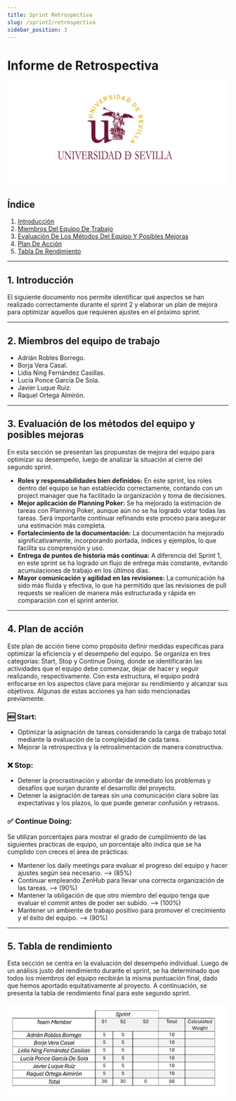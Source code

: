 ```yaml
---
title: Sprint Retrospectiva
slug: /sprint2/retrospectiva
sidebar_position: 3
---
```


# Informe de Retrospectiva

![Logo Universidad de Sevilla](./img/banner.jpg)

## Índice

1. [Introducción](#1-introducción)
2. [Miembros Del Equipo De Trabajo](#2-miembros-del-equipo-de-trabajo)
3. [Evaluación De Los Métodos Del Equipo Y Posibles Mejoras](#3-evaluación-de-los-métodos-del-equipo-y-posibles-mejoras)
4. [Plan De Acción](#4-plan-de-acción)
5. [Tabla De Rendimiento](#5-tabla-de-rendimiento)


---

## **1. Introducción**
El siguiente documento nos permite identificar qué aspectos se han realizado correctamente durante el sprint 2 y elaborar un plan de mejora para optimizar aquellos que requieren ajustes en el próximo sprint.

---

## **2. Miembros del equipo de trabajo**
- Adrián Robles Borrego.
- Borja Vera Casal.
- Lidia Ning Fernández Casillas.
- Lucía Ponce García De Sola.
- Javier Luque Ruiz.
- Raquel Ortega Almirón.

---

## **3. Evaluación de los métodos del equipo y posibles mejoras**
En esta sección se presentan las propuestas de mejora del equipo para optimizar su desempeño, luego de analizar la situación al cierre del segundo sprint.  

- **Roles y responsabilidades bien definidos:** En este sprint, los roles dentro del equipo se han establecido correctamente, contando con un project manager que ha facilitado la organización y toma de decisiones.  
- **Mejor aplicación de Planning Poker:** Se ha mejorado la estimación de tareas con Planning Poker, aunque aún no se ha logrado votar todas las tareas. Será importante continuar refinando este proceso para asegurar una estimación más completa.  
- **Fortalecimiento de la documentación:** La documentación ha mejorado significativamente, incorporando portada, índices y ejemplos, lo que facilita su comprensión y uso.  
- **Entrega de puntos de historia más continua:** A diferencia del Sprint 1, en este sprint se ha logrado un flujo de entrega más constante, evitando acumulaciones de trabajo en los últimos días.  
- **Mayor comunicación y agilidad en las revisiones:** La comunicación ha sido más fluida y efectiva, lo que ha permitido que las revisiones de pull requests se realicen de manera más estructurada y rápida en comparación con el sprint anterior.  

---

## **4. Plan de acción**
Este plan de acción tiene como propósito definir medidas específicas para optimizar la eficiencia y el desempeño del equipo. Se organiza en tres categorías: Start, Stop y Continue Doing, donde se identificarán las actividades que el equipo debe comenzar, dejar de hacer y seguir realizando, respectivamente. Con esta estructura, el equipo podrá enfocarse en los aspectos clave para mejorar su rendimiento y alcanzar sus objetivos. Algunas de estas acciones ya han sido mencionadas previamente.

### 🆕 Start:
- Optimizar la asignación de tareas considerando la carga de trabajo total mediante la evaluación de la complejidad de cada tarea.
- Mejorar la retrospectiva y la retroalimentación de manera constructiva.

### ❌ Stop:
- Detener la procrastinación y abordar de inmediato los problemas y desafíos que surjan durante el desarrollo del proyecto.
- Detener la asignación de tareas sin una comunicación clara sobre las expectativas y los plazos, lo que puede generar confusión y retrasos.

### ✅ Continue Doing: 
Se utilizan porcentajes para mostrar el grado de cumplimiento de las siguientes practicas de equipo, un porcentaje alto indica que se ha cumplido con creces el área de prácticas: 
- Mantener los daily meetings para evaluar el progreso del equipo y hacer ajustes según sea necesario. --> (85%)
- Continuar empleando ZenHub para llevar una correcta organización de las tareas. --> (90%)
- Mantener la obligación de que otro miembro del equipo tenga que evaluar el commit antes de poder ser subido. --> (100%)
- Mantener un ambiente de trabajo positivo para promover el crecimiento y el éxito del equipo. --> (90%)

---

## **5. Tabla de rendimiento**
Esta sección se centra en la evaluación del desempeño individual. Luego de un análisis justo del rendimiento durante el sprint, se ha determinado que todos los miembros del equipo recibirán la misma puntuación final, dado que hemos aportado equitativamente al proyecto. A continuación, se presenta la tabla de rendimiento final para este segundo sprint.

![Tabla de rendimiento de cada desarrollador](img/TablaRendimiento_Sprint2.png) 